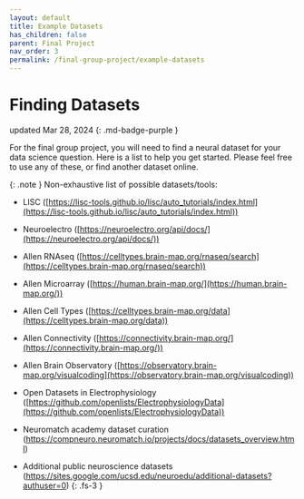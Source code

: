 ```yaml
---
layout: default
title: Example Datasets
has_children: false
parent: Final Project
nav_order: 3
permalink: /final-group-project/example-datasets
---
```


<h1>Finding Datasets</h1>

updated Mar 28, 2024
{: .md-badge-purple }


For the final group project, you will need to find a neural dataset for your data science question. Here is a list to help you get started. Please feel free to use any of these, or find another dataset online.

{: .note }
Non-exhaustive list of possible datasets/tools:

- LISC ([https://lisc-tools.github.io/lisc/auto_tutorials/index.html](https://lisc-tools.github.io/lisc/auto_tutorials/index.html))

- Neuroelectro ([https://neuroelectro.org/api/docs/](https://neuroelectro.org/api/docs/))

- Allen RNAseq ([https://celltypes.brain-map.org/rnaseq/search](https://celltypes.brain-map.org/rnaseq/search))

- Allen Microarray ([https://human.brain-map.org/](https://human.brain-map.org/))

- Allen Cell Types ([https://celltypes.brain-map.org/data](https://celltypes.brain-map.org/data))

- Allen Connectivity ([https://connectivity.brain-map.org/](https://connectivity.brain-map.org/))

- Allen Brain Observatory ([https://observatory.brain-map.org/visualcoding](https://observatory.brain-map.org/visualcoding))

- Open Datasets in Electrophysiology ([https://github.com/openlists/ElectrophysiologyData](https://github.com/openlists/ElectrophysiologyData))

- Neuromatch academy dataset curation (https://compneuro.neuromatch.io/projects/docs/datasets_overview.html)

- Additional public neuroscience datasets (https://sites.google.com/ucsd.edu/neuroedu/additional-datasets?authuser=0)
{: .fs-3 }
